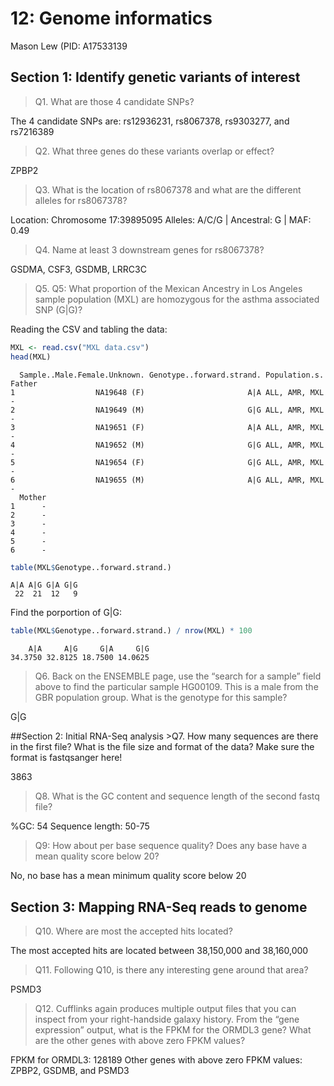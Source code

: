 # 12: Genome informatics
Mason Lew (PID: A17533139

## Section 1: Identify genetic variants of interest

> Q1. What are those 4 candidate SNPs?

The 4 candidate SNPs are: rs12936231, rs8067378, rs9303277, and
rs7216389

> Q2. What three genes do these variants overlap or effect?

ZPBP2

> Q3. What is the location of rs8067378 and what are the different
> alleles for rs8067378?

Location: Chromosome 17:39895095 Alleles: A/C/G \| Ancestral: G \| MAF:
0.49

> Q4. Name at least 3 downstream genes for rs8067378?

GSDMA, CSF3, GSDMB, LRRC3C

> Q5. Q5: What proportion of the Mexican Ancestry in Los Angeles sample
> population (MXL) are homozygous for the asthma associated SNP (G\|G)?

Reading the CSV and tabling the data:

``` r
MXL <- read.csv("MXL data.csv")
head(MXL)
```

      Sample..Male.Female.Unknown. Genotype..forward.strand. Population.s. Father
    1                  NA19648 (F)                       A|A ALL, AMR, MXL      -
    2                  NA19649 (M)                       G|G ALL, AMR, MXL      -
    3                  NA19651 (F)                       A|A ALL, AMR, MXL      -
    4                  NA19652 (M)                       G|G ALL, AMR, MXL      -
    5                  NA19654 (F)                       G|G ALL, AMR, MXL      -
    6                  NA19655 (M)                       A|G ALL, AMR, MXL      -
      Mother
    1      -
    2      -
    3      -
    4      -
    5      -
    6      -

``` r
table(MXL$Genotype..forward.strand.)
```


    A|A A|G G|A G|G 
     22  21  12   9 

Find the porportion of G\|G:

``` r
table(MXL$Genotype..forward.strand.) / nrow(MXL) * 100
```


        A|A     A|G     G|A     G|G 
    34.3750 32.8125 18.7500 14.0625 

> Q6. Back on the ENSEMBLE page, use the “search for a sample” field
> above to find the particular sample HG00109. This is a male from the
> GBR population group. What is the genotype for this sample?

G\|G

\##Section 2: Initial RNA-Seq analysis \>Q7. How many sequences are
there in the first file? What is the file size and format of the data?
Make sure the format is fastqsanger here!

3863

> Q8. What is the GC content and sequence length of the second fastq
> file?

%GC: 54 Sequence length: 50-75

> Q9: How about per base sequence quality? Does any base have a mean
> quality score below 20?

No, no base has a mean minimum quality score below 20

## Section 3: Mapping RNA-Seq reads to genome

> Q10. Where are most the accepted hits located?

The most accepted hits are located between 38,150,000 and 38,160,000

> Q11. Following Q10, is there any interesting gene around that area?

PSMD3

> Q12. Cufflinks again produces multiple output files that you can
> inspect from your right-handside galaxy history. From the “gene
> expression” output, what is the FPKM for the ORMDL3 gene? What are the
> other genes with above zero FPKM values?

FPKM for ORMDL3: 128189 Other genes with above zero FPKM values: ZPBP2,
GSDMB, and PSMD3

